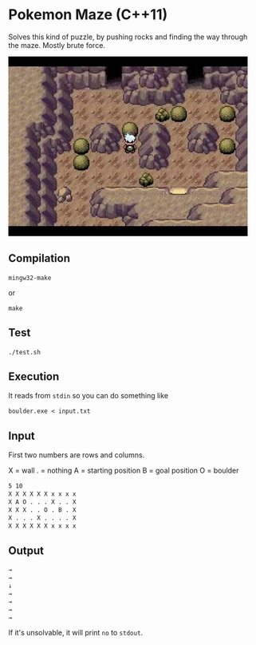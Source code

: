 # Pokemon Maze (C++11)

Solves this kind of puzzle, by pushing rocks and finding the way through the maze. Mostly brute force.

![alt text](pokemon.jpg)


## Compilation

```
mingw32-make
```
or

```
make
```

## Test

```
./test.sh
```

## Execution

It reads from `stdin` so you can do something like

```
boulder.exe < input.txt 
```

## Input

First two numbers are rows and columns.

X = wall
. = nothing
A = starting position
B = goal position
O = boulder

```
5 10
X X X X X X x x x x
X A O . . . X . . X
X X X . . O . B . X
X . . . X . . . . X
X X X X X X x x x x
```

## Output

```
→
→
↓
→
→
→
→
```

If it's unsolvable, it will print `no` to `stdout`.
